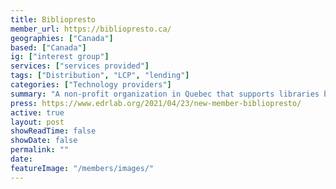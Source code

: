 ```yaml
---
title: Bibliopresto
member_url: https://bibliopresto.ca/
geographies: ["Canada"]
based: ["Canada"]
ig: ["interest group"] 
services: ["services provided"] 
tags: ["Distribution", "LCP", "lending"]
categories: ["Technology providers"]
summary: "A non-profit organization in Quebec that supports libraries by offering them digital tools and services"
press: https://www.edrlab.org/2021/04/23/new-member-bibliopresto/
active: true
layout: post
showReadTime: false
showDate: false
permalink: ""
date: 
featureImage: "/members/images/"
---
```

